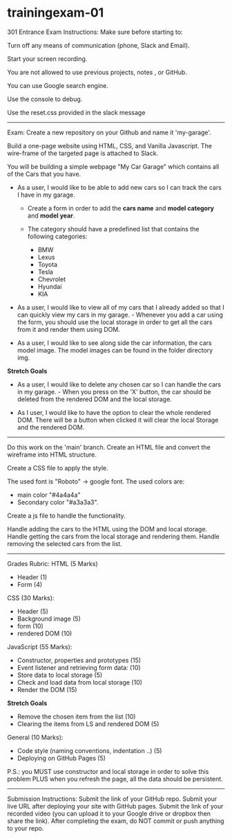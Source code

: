 # trainingexam-01

301 Entrance Exam
Instructions:
Make sure before starting to:

Turn off any means of communication (phone, Slack and Email).

Start your screen recording.

You are not allowed to use previous projects, notes , or GitHub.

You can use Google search engine.

Use the console to debug.

Use the reset.css provided in the slack message
******************************************************
Exam:
Create a new repository on your Github and name it 'my-garage'.

Build a one-page website using HTML, CSS, and Vanilla Javascript. The wire-frame of the targeted page is attached to Slack.

You will be building a simple webpage "My Car Garage" which contains all of the Cars that you have.

- As a user, I would like to be able to add new cars so I can track the cars I have in my garage. 
    - Create a form in order to add the **cars name** and **model category** and **model year**. 
    - The category should have a predefined list that contains the following categories: 

        - BMW
        - Lexus
        - Toyota
        - Tesla
        - Chevrolet
        - Hyundai
        - KIA
- As a user, I would like to view all of my cars that I already added so that I can quickly view my cars in my garage. - Whenever you add a car using the form, you should use the local storage in order to get all the cars from it and render them  using DOM.

- As a user, I would like to see along side the car information, the cars model image. The model images can be found in the folder directory img.

**Stretch Goals**
- As a user, I would like to delete any chosen car so I can handle the cars in my garage. - When you press on the 'X' button, the car should be deleted from the rendered DOM and the local storage.

- As I user, I would like to have the option to clear the whole rendered DOM. There will be a button when clicked it will clear the local Storage and the rendered DOM.

******************************************************
Do this work on the 'main' branch.
Create an HTML file and convert the wireframe into HTML structure.

Create a CSS file to apply the style.

The used font is "Roboto" -> google font.
The used colors are: 
- main color "#4a4a4a" 
- Secondary color "#a3a3a3".

Create a js file to handle the functionality.

Handle adding the cars to the HTML using the DOM and local storage.
Handle getting the cars from the local storage and rendering them.
Handle removing the selected cars from the list.
******************************************************
Grades Rubric:
HTML (5 Marks) 
- Header (1)
- Form (4)

CSS (30 Marks): 
- Header (5) 
- Background image (5)
- form (10) 
- rendered DOM (10)

JavaScript (55 Marks): 
- Constructor, properties and prototypes (15)
- Event listener and retrieving form data: (10) 
- Store data to local storage (5)
- Check and load data from local storage (10)
- Render the DOM (15) 


**Stretch Goals** 
- Remove the chosen item from the list (10)
- Clearing the items from LS and rendered DOM (5)

General (10 Marks):
- Code style (naming conventions, indentation ..) (5)
- Deploying on GitHub Pages (5)

P.S.: you MUST use constructor and local storage in order to solve this problem PLUS when you refresh the page, all the data should be persistent.
******************************************************
Submission Instructions:
Submit the link of your GitHub repo.
Submit your live URL after deploying your site with GitHub pages.
Submit the link of your recorded video (you can upload it to your Google drive or dropbox then share the link).
After completing the exam, do NOT commit or push anything to your repo.